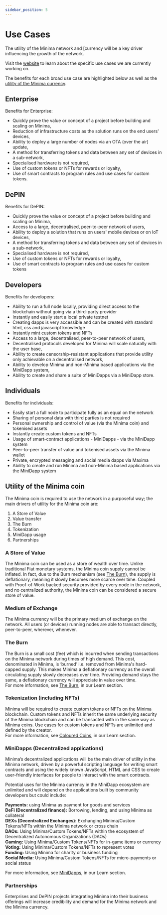 ```yaml
---
sidebar_position: 5
---
```


# Use Cases

The utility of the Minima network and [currency will be a key driver influencing the growth of the network. 

Visit the [website](https://www.minima.global/) to learn about the specific use cases we are currently working on.

The benefits for each broad use case are highlighted below as well as the [utility of the Minima currency](#utility-of-the-minima-coin).

## Enterprise

Benefits for Enterprise:
- Quickly prove the value or concept of a project before building and scaling on Minima,
- Reduction of infrastructure costs as the solution runs on the end users' devices,
- Ability to deploy a large number of nodes via an OTA (over the air) update,
- A method for transferring tokens and data between any set of devices in a sub-network,
- Specialised hardware is not required,
- Use of custom tokens or NFTs for rewards or loyalty,
- Use of smart contracts to program rules and use cases for custom tokens. 


## DePIN

Benefits for DePIN:
- Quickly prove the value or concept of a project before building and scaling on Minima,
- Access to a large, decentralised, peer-to-peer network of users,
- Ability to deploy a solution that runs on users' mobile devices or on IoT devices,
- A method for transferring tokens and data between any set of devices in a sub-network,
- Specialised hardware is not required,
- Use of custom tokens or NFTs for rewards or loyalty,
- Use of smart contracts to program rules and use cases for custom tokens 


## Developers 

Benefits for developers:
- Ability to run a full node locally, providing direct access to the blockchain without going via a third-party provider
- Instantly and easily start a local private testnet 
- Creating dapps is very accessible and can be created with standard html, css and javascript knowledge
- Instantly mint custom tokens and NFTs
- Access to a large, decentralised, peer-to-peer network of users,
- Decentralised protocols developed for Minima will scale naturally with the user base, 
- Ability to create censorship-resistant applications that provide utility only achievable on a decentralised network,
- Ability to develop Minima and non-Minima based applications via the MiniDapp system,
- Ability to create and share a suite of MiniDapps via a MiniDapp store. 


## Individuals

Benefits for individuals:
- Easily start a full node to participate fully as an equal on the network
- Sharing of personal data with third parties is not required
- Personal ownership and control of value (via the Minima coin) and tokenised assets 
- Instantly create custom tokens and NFTs
- Usage of smart-contract applications - MiniDapps - via the MiniDapp system 
- Peer-to-peer transfer of value and tokenised assets via the Minima wallet
- Private, encrypted messaging and social media dapps via Maxima
- Ability to create and run Minima and non-Minima based applications via the MiniDapp system


## Utility of the Minima coin


The Minima coin is required to use the network in a purposeful way; the main drivers of utility for the Minima coin are:

1. A Store of Value
2. Value transfer 
3. The Burn 
4. Tokenization
5. MiniDapp usage
6. Partnerships

### A Store of Value 
The Minima coin can be used as a store of wealth over time. Unlike traditional Fiat monetary systems, the Minima coin supply cannot be inflated. In fact, due to the Burn mechanism (see [The Burn](#the-burn)), the supply is deflationary, meaning it slowly becomes more scarce over time. Coupled with Proof-of-Work backed security provided by every node in the network, and no centralized authority, the Minima coin can be considered a secure store of value.

### Medium of Exchange
The Minima currency will be the primary medium of exchange on the network. All users (or devices) running nodes are able to transact directly, peer-to-peer, wherever, whenever.

### The Burn 
The Burn is a small cost (fee) which is incurred when sending transactions on the Minima network during times of high demand. This cost, denominated in Minima, is ‘burned’ i.e. removed from Minima's hard-capped supply. This makes Minima a deflationary currency as the overall circulating supply slowly decreases over time. Providing demand stays the same, a deflationary currency will appreciate in value over time.  <br/>
For more information, see [The Burn](/docs/learn/minima/coreconcepts#the-burn), in our Learn section.

### Tokenization (including NFTs)
Minima will be required to create custom tokens or NFTs on the Minima blockchain. Custom tokens and NFTs inherit the same underlying security of the Minima blockchain and can be transacted with in the same way as Minima coins. Use cases for custom tokens and NFTs are unlimited and defined by the creator.<br/>
For more information, see [Coloured Coins](/docs/learn/minima/colouredcoins), in our Learn section.


### MiniDapps (Decentralized applications)
Minima’s decentralized applications will be the main driver of utility in the Minima network, driven by a powerful scripting language for writing smart contracts and using the widely known JavaScript, HTML and CSS to create user-friendly interfaces for people to interact with the smart contracts.

Potential uses for the Minima currency in the MiniDapp ecosystem are unlimited and will depend on the applications built by community developers but could include:

**Payments:** using Minima as payment for goods and services <br/>
**DeFi (Decentralized finance):** Borrowing, lending, and using Minima as collateral <br/>
**DEXs (Decentralized Exchanges):** Exchanging Minima/Custom Tokens/NFTs within the Minima network or cross chain<br/>
**DAOs:** Using Minima/Custom Tokens/NFTs within the ecosystem of Decentralized Autonomous Organizations (DAOs) <br/>
**Gaming:** Using Minima/Custom Tokens/NFTs for in-game items or currency <br/>
**Voting:** Using Minima/Custom Tokens/NFTs to represent votes<br/>
**Funding:** Using Minima for charity or business funding <br/>
**Social Media:** Using Minima/Custom Tokens/NFTs for micro-payments or social status<br/>

For more information, see [MiniDapps](/docs/learn/minidapps/minidappsintro), in our Learn section.

### Partnerships

Enterprises and DePIN projects integrating Minima into their business offerings will increase credibility and demand for the Minima network and the Minima currency.


